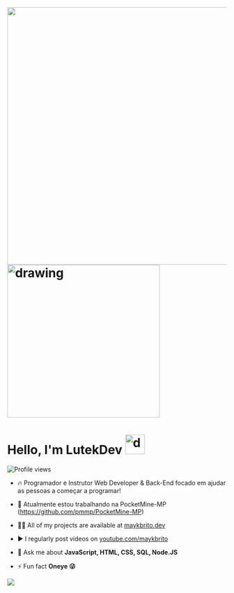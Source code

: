 <img align="right" height="590em" src="https://raw.githubusercontent.com/gist/lutekdev/6c5b06bd56d0688df7a37bc2bc2a87ca/raw/f3bcbefaa762fb010abe091b030246c8112cb408/githubcard.svg"/>
<h1> <img src="https://phoneky.co.uk/thumbs/screensavers/down/anime/naruto_i758k6zm.gif" alt="drawing" width="350"/> </h1>
<h1 align="left"> Hello, I'm LutekDev <img src="https://c.tenor.com/jjkJrU3wy3kAAAAj/anime-small.gif" alt="drawing" width="45"/> </h1>
<p align="left"> <img src="https://komarev.com/ghpvc/?username=lutekdev&color=yellow" alt="Profile views" /> </p>

- 🔥 Programador e Instrutor Web Developer & Back-End focado em ajudar as pessoas a começar a programar!

- 🔭 Atualmente estou trabalhando na PocketMine-MP (https://github.com/pmmp/PocketMine-MP)

- 👨‍💻 All of my projects are available at [maykbrito.dev](https://maykbrito.dev)

- ▶️ I regularly post videos on [youtube.com/maykbrito](https://youtube.com/maykbrito)

- 💬 Ask me about **JavaScript, HTML, CSS, SQL, Node.JS**

- ⚡ Fun fact **Oneye 😜**
<img src="https://thumbs.gfycat.com/GrouchyElegantAlbacoretuna-size_restricted.gif" heigth="2px">
<!--
**lutekdev/lutekdev** is a ✨ _special_ ✨ repository because its `README.md` (this file) appears on your GitHub profile.

Here are some ideas to get you started:
- 🔭 I’m currently working on ...
- 🌱 I’m currently learning ...
- 👯 I’m looking to collaborate on ...
- 🤔 I’m looking for help with ...
- 💬 Ask me about ...
- 📫 How to reach me: ...
- 😄 Pronouns: ...
- ⚡ Fun fact: ...

- Itachi >> <img src="https://media.baamboozle.com/uploads/images/76457/1645445082_142337_gif-url.gif" alt="drawing" width="45"/> 

<img src="https://raw.githubusercontent.com/kaueMarques/kaueMarques/master/hi.gif" width="30px">
-->
